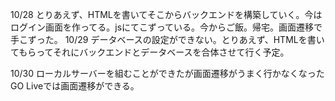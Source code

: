 10/28
とりあえず、HTMLを書いてそこからバックエンドを構築していく。今はログイン画面を作ってる。jsにてこずっている。今からご飯。帰宅。画面遷移で手こずった。
10/29
データベースの設定ができない。とりあえず、HTMLを書いてもらってそれにバックエンドとデータベースを合体させて行く予定。

10/30
ローカルサーバーを組むことができたが画面遷移がうまく行かなくなったGO Liveでは画面遷移ができる。